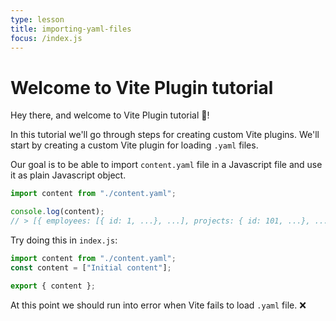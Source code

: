 ```yaml
---
type: lesson
title: importing-yaml-files
focus: /index.js
---
```


# Welcome to Vite Plugin tutorial

Hey there, and welcome to Vite Plugin tutorial 👋!

In this tutorial we'll go through steps for creating custom Vite plugins. We'll start by creating a custom Vite plugin for loading `.yaml` files.

Our goal is to be able to import `content.yaml` file in a Javascript file and use it as plain Javascript object.

```js [index.js]
import content from "./content.yaml";

console.log(content);
// > [{ employees: [{ id: 1, ...}, ...], projects: { id: 101, ...}, ... }]
```

Try doing this in `index.js`:

```js [index.js] add={1} del={2}
import content from "./content.yaml";
const content = ["Initial content"];

export { content };
```

At this point we should run into error when Vite fails to load `.yaml` file. ❌
